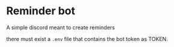 # Reminder bot

A simple discord meant to create reminders

there must exist a `.env` file that contains the bot token as TOKEN.
